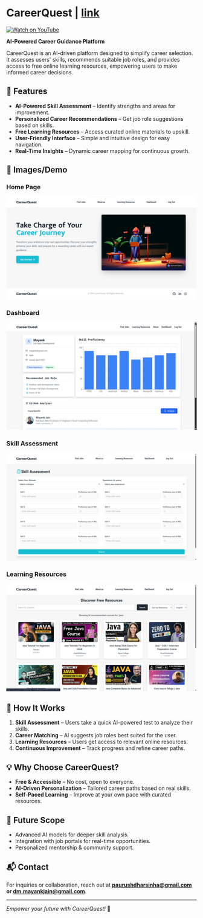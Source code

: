 # CareerQuest | [link](https://project-careerquest.vercel.app)

[![Watch on YouTube](https://img.shields.io/badge/Watch%20Demo%20Video-YouTube-red?logo=youtube)](https://youtu.be/3lc-5bHUP7E?si=FvQFaUL7njEQDk1L)

**AI-Powered Career Guidance Platform**

CareerQuest is an AI-driven platform designed to simplify career selection. It assesses users' skills, recommends suitable job roles, and provides access to free online learning resources, empowering users to make informed career decisions.


## 🚀 Features

- **AI-Powered Skill Assessment** – Identify strengths and areas for improvement.
- **Personalized Career Recommendations** – Get job role suggestions based on skills.
- **Free Learning Resources** – Access curated online materials to upskill.
- **User-Friendly Interface** – Simple and intuitive design for easy navigation.
- **Real-Time Insights** – Dynamic career mapping for continuous growth.

## 📸 Images/Demo
### Home Page
![Home Page](./frontend/public/CQ_HomePage.png) 
### Dashboard
![Learning Resources](./frontend/public/CQ_Dashboard.png)   
### Skill Assessment
![Skill Assessment Feature](./frontend/public/CQ_SkillAssisment.png)  
### Learning Resources
![Learning Resources](./frontend/public/CQ_Learn.png)  

## 🔧 How It Works

1. **Skill Assessment** – Users take a quick AI-powered test to analyze their skills.
2. **Career Matching** – AI suggests job roles best suited for the user.
3. **Learning Resources** – Users get access to relevant online resources.
4. **Continuous Improvement** – Track progress and refine career paths.

## 💡 Why Choose CareerQuest?

- **Free & Accessible** – No cost, open to everyone.
- **AI-Driven Personalization** – Tailored career paths based on real skills.
- **Self-Paced Learning** – Improve at your own pace with curated resources.

## 📌 Future Scope

- Advanced AI models for deeper skill analysis.
- Integration with job portals for real-time opportunities.
- Personalized mentorship & community support.

## 📬 Contact

For inquiries or collaboration, reach out at **paurushdharsinha@gmail.com or dm.mayankjain@gmail.com**.

---

*Empower your future with CareerQuest!* 🚀
